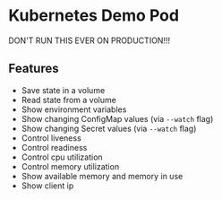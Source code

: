 # Kubernetes Demo Pod

DON'T RUN THIS EVER ON PRODUCTION!!!

## Features

* Save state in a volume
* Read state from a volume
* Show environment variables
* Show changing ConfigMap values (via `--watch` flag)
* Show changing Secret values (via `--watch` flag)
* Control liveness
* Control readiness
* Control cpu utilization
* Control memory utilization
* Show available memory and memory in use
* Show client ip
